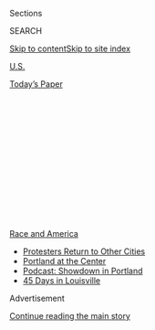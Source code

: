 <div id="app">

<div>

<div>

<div>

<div class="NYTAppHideMasthead css-1q2w90k e1suatyy0">

<div class="section css-ui9rw0 e1suatyy2">

<div class="css-eph4ug er09x8g0">

<div class="css-6n7j50">

</div>

<span class="css-1dv1kvn">Sections</span>

<div class="css-10488qs">

<span class="css-1dv1kvn">SEARCH</span>

</div>

[Skip to content](#site-content)[Skip to site
index](#site-index)

</div>

<div id="masthead-section-label" class="css-1wr3we4 eaxe0e00">

[U.S.](https://www.nytimes3xbfgragh.onion/section/us)

</div>

<div class="css-10698na e1huz5gh0">

</div>

</div>

<div id="masthead-bar-one" class="section hasLinks css-15hmgas e1csuq9d3">

<div class="css-uqyvli e1csuq9d0">

</div>

<div class="css-1uqjmks e1csuq9d1">

</div>

<div class="css-9e9ivx">

[](https://myaccount.nytimes3xbfgragh.onion/auth/login?response_type=cookie&client_id=vi)

</div>

<div class="css-1bvtpon e1csuq9d2">

[Today’s
Paper](https://www.nytimes3xbfgragh.onion/section/todayspaper)

</div>

</div>

</div>

</div>

<div data-aria-hidden="false">

<div id="site-content" data-role="main">

<div>

<div class="css-1aor85t" style="opacity:0.000000001;z-index:-1;visibility:hidden">

<div class="css-1hqnpie">

<div class="css-epjblv">

<span class="css-17xtcya">[U.S.](/section/us)</span><span class="css-x15j1o">|</span><span class="css-fwqvlz">Christopher
Columbus Statues Removed From 2 Chicago
Parks</span>

</div>

<div class="css-k008qs">

<div class="css-1iwv8en">

<span class="css-18z7m18"></span>

<div>

</div>

</div>

<span class="css-1n6z4y">https://nyti.ms/32WSSwF</span>

<div class="css-1705lsu">

<div class="css-4xjgmj">

<div class="css-4skfbu" data-role="toolbar" data-aria-label="Social Media Share buttons, Save button, and Comments Panel with current comment count" data-testid="share-tools">

  - 
  - 
  - 
  - 
    
    <div class="css-6n7j50">
    
    </div>

  - 

</div>

</div>

</div>

</div>

</div>

</div>

<div id="NYT_TOP_BANNER_REGION" class="css-13pd83m">

<div>

<div id="styln-prism-menu-1590763508878" class="section interactive-content interactive-size-medium css-1edisqu">

<div class="css-17ih8de interactive-body">

<div id="scroll-container" class="css-1gj85ro">

[<span class="styln-title-wrap"><span class="css-1pje3qr">Race
and</span><span class="css-1pje3qr">
America</span></span>](https://www.nytimes3xbfgragh.onion/news-event/george-floyd-protests-minneapolis-new-york-los-angeles?action=click&pgtype=Article&state=default&region=TOP_BANNER&context=storylines_menu)

  - [Protesters Return to Other
    Cities](https://www.nytimes3xbfgragh.onion/2020/07/26/us/protests-portland-seattle-trump.html?action=click&pgtype=Article&state=default&region=TOP_BANNER&context=storylines_menu)
  - [Portland at the
    Center](https://www.nytimes3xbfgragh.onion/2020/07/24/us/portland-oregon-protests-white-race.html?action=click&pgtype=Article&state=default&region=TOP_BANNER&context=storylines_menu)
  - [Podcast: Showdown in
    Portland](https://www.nytimes3xbfgragh.onion/2020/07/23/podcasts/the-daily/portland-protests.html?action=click&pgtype=Article&state=default&region=TOP_BANNER&context=storylines_menu)
  - [45 Days in
    Louisville](https://www.nytimes3xbfgragh.onion/interactive/2020/07/16/us/black-lives-matter-protests-louisville-breonna-taylor.html?action=click&pgtype=Article&state=default&region=TOP_BANNER&context=storylines_menu)

</div>

</div>

</div>

</div>

</div>

<div id="top-wrapper" class="css-1sy8kpn">

<div id="top-slug" class="css-l9onyx">

Advertisement

</div>

[Continue reading the main
story](#after-top)

<div class="ad top-wrapper" style="text-align:center;height:100%;display:block;min-height:250px">

<div id="top" class="place-ad" data-position="top" data-size-key="top">

</div>

</div>

<div id="after-top">

</div>

</div>

<div>

<div id="sponsor-wrapper" class="css-1hyfx7x">

<div id="sponsor-slug" class="css-19vbshk">

Supported by

</div>

[Continue reading the main
story](#after-sponsor)

<div id="sponsor" class="ad sponsor-wrapper" style="text-align:center;height:100%;display:block">

</div>

<div id="after-sponsor">

</div>

</div>

<div class="css-186x18t">

</div>

<div class="css-1vkm6nb ehdk2mb0">

# Christopher Columbus Statues Removed From 2 Chicago Parks

</div>

Crews removed statues of the explorer from Grant Park and Arrigo Park
early on Friday.

![<span class="css-16f3y1r e13ogyst0">Crews removed Christopher Columbus
statues from two Chicago parks early Friday. Mayor Lori Lightfoot
ordered their temporary removal in response to the ongoing
protests.</span><span class="css-cch8ym"><span class="css-1dv1kvn">Credit</span><span class="css-cnj6d5 e1z0qqy90" itemprop="copyrightHolder"><span class="css-1ly73wi e1tej78p0">Credit...</span><span>Tyler
Lariviere/Sun-Times/Chicago Sun-Times, via Associated
Press</span></span></span>](https://static01.graylady3jvrrxbe.onion/images/2020/07/24/us/24xp-unrest-statue/merlin_174895539_e010bd67-2843-489f-b6f9-d9af49c25677-videoSixteenByNine3000.jpg)

<div class="css-18e8msd">

<div class="css-vp77d3 epjyd6m0">

<div class="css-hus3qt ey68jwv0" data-aria-hidden="true">

[![Christine
Hauser](https://static01.graylady3jvrrxbe.onion/images/2018/02/16/multimedia/author-christine-hauser/author-christine-hauser-thumbLarge.jpg
"Christine Hauser")](https://www.nytimes3xbfgragh.onion/by/christine-hauser)

</div>

<div class="css-1baulvz">

By [<span class="css-1baulvz last-byline" itemprop="name">Christine
Hauser</span>](https://www.nytimes3xbfgragh.onion/by/christine-hauser)

</div>

</div>

  - 
    
    <div class="css-ld3wwf e16638kd2">
    
    July 24,
    2020
    
    </div>

  - 
    
    <div class="css-4xjgmj">
    
    <div class="css-d8bdto" data-role="toolbar" data-aria-label="Social Media Share buttons, Save button, and Comments Panel with current comment count" data-testid="share-tools">
    
      - 
      - 
      - 
      - 
        
        <div class="css-6n7j50">
        
        </div>
    
      - 
    
    </div>
    
    </div>

</div>

</div>

<div class="section meteredContent css-1r7ky0e" name="articleBody" itemprop="articleBody">

<div class="css-1fanzo5 StoryBodyCompanionColumn">

<div class="css-53u6y8">

Statues of Christopher Columbus were taken down in two Chicago parks
early on Friday, making the city the latest to remove a monument to the
Italian explorer blamed for the genocide and exploitation of Indigenous
people.

In Grant Park, a crew using a large crane lifted the statue from its
pedestal, removing a symbol that had been the scene of violent clashes
between protesters and the police last week. A crowd cheered and passing
cars honked as the statue came down at about 3 a.m., The Associated
Press reported, and the removal was shown live on local television.

A Columbus statue was also removed in Arrigo Park in Little Italy, the
mayor’s office said in a statement.

“This statue coming down is because of the effort of Black and
Indigenous activists who know the true history of Columbus and what he
represents,” one resident, Stefan Cuevas-Caizaguano, [told The Chicago
Sun-Times](https://chicago.suntimes.com/news/2020/7/23/21336740/lightfoot-removal-statue-christopher-columbus-grant-park)
while watching the removal in Grant Park.

</div>

</div>

<div class="css-1fanzo5 StoryBodyCompanionColumn">

<div class="css-53u6y8">

Mayor Lori Lightfoot said in a statement that the statues were removed,
temporarily, “in response to demonstrations that became unsafe for both
protesters and police, as well as efforts by individuals to
independently pull the Grant Park statue down in an extremely dangerous
manner.”

“In addition, our public safety resources must be concentrated where
they are most needed throughout the city, and particularly in our South
and West Side communities,” the statement said.

In the coming days, it said, the mayor and city officials would announce
a process to assess other monuments, memorials and murals across Chicago
and “develop a framework for creating a public dialogue to determine how
we elevate our city’s history and diversity. “

The mayor’s decision was criticized by some in the
city.<span class="css-8l6xbc evw5hdy0"> </span>The [Fraternal Order of
Police
said](https://www.facebookcorewwwi.onion/FOP7Chicago/?__tn__=kC-R&eid=ARDGaMwhgZ1D-b82rynp7mzpxmD8mSlx632MprHtYFtl9O5hRx2De7OGcVC3Ys-yKJC2mmrLBGRQ0y8c&hc_ref=ARQE0TO5AI8QvAXBmYKeYwi_DK8vnjLd01rLAwyR1b--Yt4bPX15cKeqJgEBCpd9qw8&fref=nf&__xts__%5B0%5D=68.ARCtJYtOOquzHvhALdZJKGfUs1E4Tab4e2MDtIXZNSTTQFKprhrC7QleYnckvgcwPixHhwjsRp0qjSQdMERA9lzMAslYkqOGXWNeKjdbVh0KpNIpntgGp8MTLGt1Id5YWi-OzQ6DRJygl8nMj7R7OyUtEfSmRQKVqg8uhQNdcwTx8rOeSEPEIHtzD-x4M9jBvdlbLWPToF4IVSKAnPNN32RSqvl8UeyPOexoVtKVz28heF7xuuNDvmrVKOMJNJEWngNzR5jxYbA-cRhdGOBblQfxeGa49ceQY61H2aRfeZD6UjryDqkXj82rWHVwdxOf9bNSCUvmBVS-ZavLeHJm7w)that
the mayor was “bowing down to the lawlessness of these anarchists.” Its
president, John Catanzara, Jr., [wrote a letter last
week](https://www.facebookcorewwwi.onion/FOP7Chicago/photos/a.963693107007404/3311469208896437/?type=3&theater)
asking President Donald Trump for federal help to deal with the city’s
crime.

Last Friday, a group of [protesters clashed with police officers at the
Christopher Columbus statue](https://cbsloc.al/32qXo6d) in Grant Park,
and some tried to tear down the statue. Some officers were hurt during
the clashes and treated at the scene or transported to the hospital,
[CBS
reported.](https://chicago.cbslocal.com/2020/07/18/chicago-grant-park-columbus-statue-protest-cpd/)

</div>

</div>

<div class="css-1fanzo5 StoryBodyCompanionColumn">

<div class="css-53u6y8">

Four protesters were also hurt in the confrontation, and the police said
14 people were arrested, it reported.

[Statues of Columbus have also been taken down in other American
cities,](https://www.nytimes3xbfgragh.onion/2020/06/10/us/christopher-columbus-statue-boston-richmond.html)
including Boston, Richmond, Va., and St. Paul, Minn., where a group of
protesters tied ropes around the statue’s neck and yanked it from its
pedestal outside of the State Capitol last month, about 10 miles from
where a Minneapolis police officer pinned his knee on George Floyd’s
neck. Mr. Floyd’s death in May set off weeks of worldwide protests about
racial injustice and violent policing, as well as a reckoning over
statues and symbols.

Native Americans and others have long called for statues of Columbus to
be removed, and [also to replace Columbus
Day,](https://www.nytimes3xbfgragh.onion/2019/04/28/us/columbus-day-indigenous-peoples.html?searchResultPosition=7)which
is marked on the second Monday in October, with [Indigenous Peoples’
Day](https://www.nytimes3xbfgragh.onion/2019/10/14/nyregion/indigenous-day.html).
Protesters have said that Columbus’s arrival in the New World led to the
genocide and exploitation of Indigenous populations in the Americas.

In [dozens of cities, statues or monuments portraying Confederates and
other historic
figures](https://www.nytimes3xbfgragh.onion/2020/06/24/us/confederate-statues-photos.html?searchResultPosition=6)
have been marked with graffiti and challenged with petitions and
protests. In some cities, officials have made plans to remove contested
statues. In others, protesters have toppled them. In Roanoke, Va., this
week The A.P. reported that a monument to Robert E. Lee that the city
had planned to remove was found toppled and broken on the ground.

At Virginia’s Capitol in Richmond, [The Washington Post
reported](https://www.washingtonpost.com/local/virginia-politics/confederate-memorials-quietly-removed-from-virginia-capitol-overnight/2020/07/24/8d2a0dee-cced-11ea-bc6a-6841b28d9093_story.html),
around the same time the Columbus statues were being removed in Chicago,
workers overnight carted away a statue of Lee and busts of seven other
Confederates.

</div>

</div>

<div class="css-79elbk" data-testid="photoviewer-wrapper">

<div class="css-z3e15g" data-testid="photoviewer-wrapper-hidden">

</div>

<div class="css-1a48zt4 ehw59r15" data-testid="photoviewer-children">

![<span class="css-16f3y1r e13ogyst0" data-aria-hidden="true">Protesters
gathered around the statue in Chicago’s Grant Park last
week.</span><span class="css-cnj6d5 e1z0qqy90" itemprop="copyrightHolder"><span class="css-1ly73wi e1tej78p0">Credit...</span><span>Madeleine
Dupre, via
Reuters</span></span>](https://static01.graylady3jvrrxbe.onion/images/2020/07/24/us/24xp-unrest-statue2/merlin_174691713_2d3a568c-7af8-4931-8289-2b8a3e4a2fe5-articleLarge.jpg?quality=75&auto=webp&disable=upscale)

</div>

</div>

<div class="css-1fanzo5 StoryBodyCompanionColumn">

<div class="css-53u6y8">

With camouflage-clad federal agents already [sweeping through the
streets of
Portland](https://www.nytimes3xbfgragh.onion/2020/07/18/us/portland-protests.html),
President Trump has said he plans to deploy federal law enforcement to
Chicago and other major cities — all controlled by Democrats. Mayor
Lightfoot’s office said on Wednesday, after a “brief and
straightforward” conversation with the president, that those forces
will be “investigatory” and coordinated through the United States
Attorney’s office.

</div>

</div>

<div class="css-1fanzo5 StoryBodyCompanionColumn">

<div class="css-53u6y8">

“The mayor has made clear that if there is any deviation from what has
been announced, we will pursue all available legal options to protect
Chicagoans,” [the statement
said.](https://www.chicago.gov/city/en/depts/mayor/press_room/press_releases/2020/july/StatementPresidentTrump.html)

</div>

</div>

<div>

</div>

</div>

<div>

</div>

<div>

</div>

<div>

</div>

<div>

<div id="bottom-wrapper" class="css-1ede5it">

<div id="bottom-slug" class="css-l9onyx">

Advertisement

</div>

[Continue reading the main
story](#after-bottom)

<div id="bottom" class="ad bottom-wrapper" style="text-align:center;height:100%;display:block;min-height:90px">

</div>

<div id="after-bottom">

</div>

</div>

</div>

</div>

</div>

## Site Index

<div>

</div>

## Site Information Navigation

  - [© <span>2020</span> <span>The New York Times
    Company</span>](https://help.nytimes3xbfgragh.onion/hc/en-us/articles/115014792127-Copyright-notice)

<!-- end list -->

  - [NYTCo](https://www.nytco.com/)
  - [Contact
    Us](https://help.nytimes3xbfgragh.onion/hc/en-us/articles/115015385887-Contact-Us)
  - [Work with us](https://www.nytco.com/careers/)
  - [Advertise](https://nytmediakit.com/)
  - [T Brand Studio](http://www.tbrandstudio.com/)
  - [Your Ad
    Choices](https://www.nytimes3xbfgragh.onion/privacy/cookie-policy#how-do-i-manage-trackers)
  - [Privacy](https://www.nytimes3xbfgragh.onion/privacy)
  - [Terms of
    Service](https://help.nytimes3xbfgragh.onion/hc/en-us/articles/115014893428-Terms-of-service)
  - [Terms of
    Sale](https://help.nytimes3xbfgragh.onion/hc/en-us/articles/115014893968-Terms-of-sale)
  - [Site
    Map](https://spiderbites.nytimes3xbfgragh.onion)
  - [Help](https://help.nytimes3xbfgragh.onion/hc/en-us)
  - [Subscriptions](https://www.nytimes3xbfgragh.onion/subscription?campaignId=37WXW)

</div>

</div>

</div>

</div>
